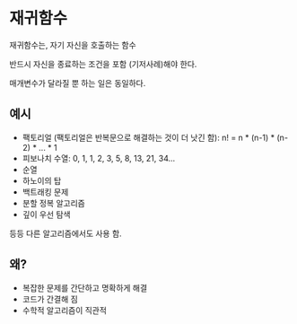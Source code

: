 # 재귀함수

재귀함수는, 자기 자신을 호출하는 함수

반드시 자신을 종료하는 조건을 포함 (기저사례)해야 한다.

매개변수가 달라질 뿐 하는 일은 동일하다.

## 예시

- 팩토리얼 (팩토리얼은 반복문으로 해결하는 것이 더 낫긴 함): n! = n \* (n-1) \* (n-2) \* ... \* 1
- 피보나치 수열: 0, 1, 1, 2, 3, 5, 8, 13, 21, 34...
- 순열
- 하노이의 탑
- 백트래킹 문제
- 분할 정복 알고리즘
- 깊이 우선 탐색

등등 다른 알고리즘에서도 사용 함.

## 왜?

- 복잡한 문제를 간단하고 명확하게 해결
- 코드가 간결해 짐
- 수학적 알고리즘이 직관적
